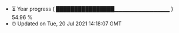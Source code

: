 - ⏳ Year progress { ████████████████▁▁▁▁▁▁▁▁▁▁▁▁▁▁ } 54.96 %
- ⏰ Updated on Tue, 20 Jul 2021 14:18:07 GMT

